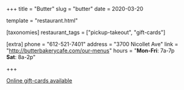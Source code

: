 +++
title = "Butter"
slug = "butter"
date = 2020-03-20

template = "restaurant.html"

[taxonomies]
restaurant_tags = ["pickup-takeout", "gift-cards"]

[extra]
phone = "612-521-7401"
address = "3700 Nicollet Ave"
link = "http://butterbakerycafe.com/our-menus"
hours = "<b>Mon-Fri</b>: 7a-7p<br/><b>Sat</b>: 8a-2p"

+++


[Online gift-cards available](https://squareup.com/gift/4VE08TFNZDTAG/order)

<!-- more -->
